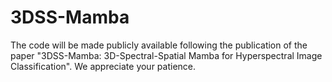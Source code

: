 # 3DSS-Mamba

The code will be made publicly available following the publication of the paper "3DSS-Mamba: 3D-Spectral-Spatial Mamba for Hyperspectral Image Classification". We appreciate your patience.

